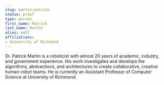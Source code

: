 ```yaml
---
slug: martin-patrick
status: proof
type: person
first_name: Patrick
last_name: Martin
alias: null
affiliations:
- University of Richmond
---
```


Dr. Patrick Martin is a roboticist with almost 20 years of academic, industry, and government experience. His work investigates and develops the algorithms, abstractions, and architectures to create collaborative, creative human-robot teams. He is currently an Assistant Professor of Computer Science at University of Richmond.

